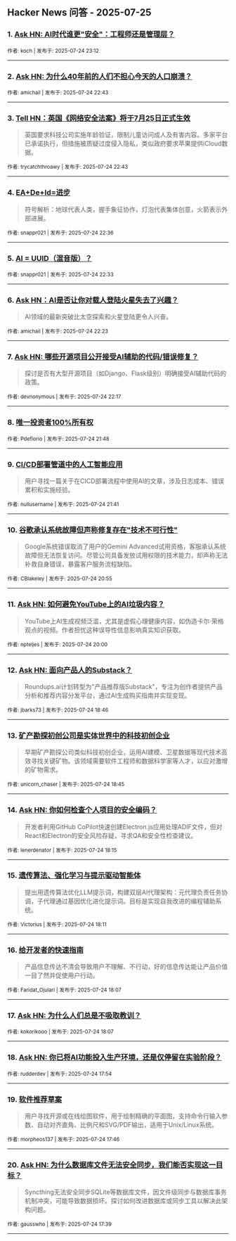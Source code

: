 ## Hacker News 问答 - 2025-07-25


### 1. [Ask HN: AI时代谁更"安全"：工程师还是管理层？](https://news.ycombinator.com/item?id=44677457)

<sub>作者: koch | 发布于: 2025-07-24 23:12</sub>

---

### 2. [Ask HN: 为什么40年前的人们不担心今天的人口崩溃？](https://news.ycombinator.com/item?id=44677210)

<sub>作者: amichail | 发布于: 2025-07-24 22:43</sub>

---

### 3. [Tell HN：英国《网络安全法案》将于7月25日正式生效](https://news.ycombinator.com/item?id=44677206)
> 英国要求科技公司实施年龄验证，限制儿童访问成人及有害内容。多家平台已承诺执行，但措施被质疑过度侵入隐私，类似政府要求苹果提供iCloud数据。

<sub>作者: trycatchthroawy | 发布于: 2025-07-24 22:43</sub>

---

### 4. [EA+De+Id=进步](https://news.ycombinator.com/item?id=44677148)
> 符号解析：地球代表人类，握手象征协作，灯泡代表集体创意，火箭表示外部进展。

<sub>作者: snappr021 | 发布于: 2025-07-24 22:36</sub>

---

### 5. [AI = UUID（混音版）？](https://news.ycombinator.com/item?id=44677114)

<sub>作者: snappr021 | 发布于: 2025-07-24 22:33</sub>

---

### 6. [Ask HN：AI是否让你对载人登陆火星失去了兴趣？](https://news.ycombinator.com/item?id=44677033)
> AI领域的最新突破比太空探索和火星登陆更令人兴奋。

<sub>作者: amichail | 发布于: 2025-07-24 22:23</sub>

---

### 7. [Ask HN: 哪些开源项目公开接受AI辅助的代码/错误修复？](https://news.ycombinator.com/item?id=44676993)
> 探讨是否有大型开源项目（如Django、Flask级别）明确接受AI辅助代码的政策。

<sub>作者: devnonymous | 发布于: 2025-07-24 22:17</sub>

---

### 8. [唯一投资者100%所有权](https://news.ycombinator.com/item?id=44676690)

<sub>作者: Pdeflorio | 发布于: 2025-07-24 21:48</sub>

---

### 9. [CI/CD部署管道中的人工智能应用](https://news.ycombinator.com/item?id=44676595)
> 用户寻找一篇关于在CICD部署流程中使用AI的文章，涉及日志成本、错误累积和实施经验。

<sub>作者: nullusername | 发布于: 2025-07-24 21:41</sub>

---

### 10. [谷歌承认系统故障但声称修复存在"技术不可行性"](https://news.ycombinator.com/item?id=44676007)
> Google系统错误取消了用户的Gemini Advanced试用资格，客服承认系统故障但无法恢复访问。尽管公司具备发放试用权限的技术能力，却声称无法补救自身错误，暴露客户服务流程缺陷。

<sub>作者: CBlakeley | 发布于: 2025-07-24 20:55</sub>

---

### 11. [Ask HN: 如何避免YouTube上的AI垃圾内容？](https://news.ycombinator.com/item?id=44675330)
> YouTube上AI生成视频泛滥，尤其是虚假心理健康内容，如伪造卡尔·荣格观点的视频。作者担忧这种误导性信息影响真实知识获取。

<sub>作者: npteljes | 发布于: 2025-07-24 20:00</sub>

---

### 12. [Ask HN: 面向产品人的Substack？](https://news.ycombinator.com/item?id=44674514)
> Roundups.ai计划转型为"产品推荐版Substack"，专注为创作者提供产品分析和推荐内容分发平台，通过AI生成购买指南并实现变现。

<sub>作者: jbarks73 | 发布于: 2025-07-24 18:46</sub>

---

### 13. [矿产勘探初创公司是实体世界中的科技初创企业](https://news.ycombinator.com/item?id=44674506)
> 早期矿产勘探公司类似科技初创企业，运用AI建模、卫星数据等现代技术高效寻找关键矿物。该领域需要软件工程师和数据科学家等人才，以应对激增的矿物需求。

<sub>作者: unicorn_chaser | 发布于: 2025-07-24 18:45</sub>

---

### 14. [Ask HN: 你如何检查个人项目的安全编码？](https://news.ycombinator.com/item?id=44674110)
> 开发者利用GitHub CoPilot快速创建Electron.js应用处理ADIF文件，但对React和Electron的安全风险存疑，寻求QA和安全性检查建议。

<sub>作者: lenerdenator | 发布于: 2025-07-24 18:15</sub>

---

### 15. [遗传算法、强化学习与提示驱动智能体](https://news.ycombinator.com/item?id=44674067)
> 提出用遗传算法优化LLM提示词，构建双层AI代理架构：元代理负责任务协调，子代理通过基因优化进化提示词。目标是实现自我改进的编程辅助系统。

<sub>作者: Victorius | 发布于: 2025-07-24 18:11</sub>

---

### 16. [给开发者的快速指南](https://news.ycombinator.com/item?id=44674036)
> 产品信息传达不清会导致用户不理解、不行动，好的信息传达能让产品价值一目了然并促使用户行动。

<sub>作者: Faridat_Ojulari | 发布于: 2025-07-24 18:07</sub>

---

### 17. [Ask HN: 为什么人们总是不吸取教训？](https://news.ycombinator.com/item?id=44674031)

<sub>作者: kokorikooo | 发布于: 2025-07-24 18:07</sub>

---

### 18. [Ask HN: 你已将AI功能投入生产环境，还是仅停留在实验阶段？](https://news.ycombinator.com/item?id=44673830)

<sub>作者: rudderdev | 发布于: 2025-07-24 17:54</sub>

---

### 19. [软件推荐草案](https://news.ycombinator.com/item?id=44673739)
> 用户寻找开源或在线绘图软件，用于绘制精确的平面图，支持命令行输入参数、自动对齐直角、比例尺和SVG/PDF输出，适用于Unix/Linux系统。

<sub>作者: morpheos137 | 发布于: 2025-07-24 17:46</sub>

---

### 20. [Ask HN: 为什么数据库文件无法安全同步，我们能否实现这一目标？](https://news.ycombinator.com/item?id=44673651)
> Syncthing无法安全同步SQLite等数据库文件，因文件级同步与数据库事务机制冲突，可能导致数据损坏。探讨如何改进数据库或同步工具以解决此架构问题。

<sub>作者: gausswho | 发布于: 2025-07-24 17:39</sub>

---
